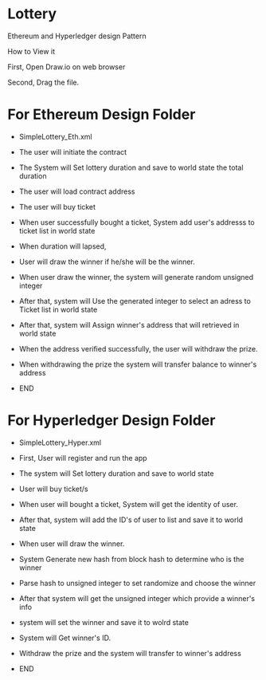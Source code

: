 # Lottery

Ethereum and Hyperledger design Pattern

How to View it

First, Open Draw.io on web browser

Second, Drag the file.

# For Ethereum Design Folder

- SimpleLottery_Eth.xml

- The user will initiate the contract
- The System will Set lottery duration and save to world state the total duration
- The user will load contract address
- The user will buy ticket
- When user successfully bought a ticket, System add user's addresss to ticket list in world state
- When duration will lapsed, 
- User will draw the winner if he/she will be the winner.
- When user draw the winner, the system will generate random unsigned integer
- After that, system will Use the generated integer to select an adress to Ticket list in world state
- After that, system will Assign winner's address that will retrieved in world state
- When the address verified successfully, the user will withdraw the prize.
- When withdrawing the prize the system will transfer balance to winner's address
- END

# For Hyperledger Design Folder

- SimpleLottery_Hyper.xml

- First, User will register and run the app
- The system will Set lottery duration and save to world state
- User will buy ticket/s
- When user will bought a ticket, System will get the identity of user.
- After that, system will add the ID's of user to list and save it to world state
- When user will draw the winner.
- System Generate new hash from block hash to determine who is the winner
- Parse hash to unsigned integer to set randomize and choose the winner
- After that system will get the unsigned integer which provide a winner's info
- system will set the winner and save it to wolrd state 
- System will Get winner's ID.
- Withdraw the prize and the system will transfer to winner's address
- END

